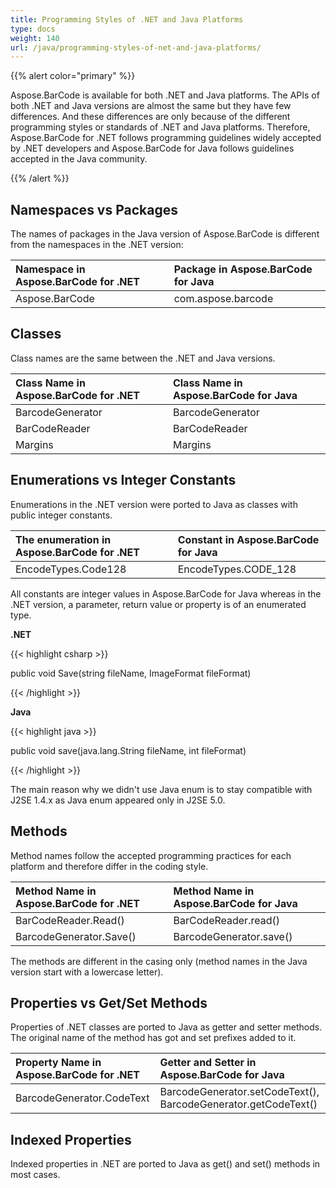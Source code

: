 ```yaml
---
title: Programming Styles of .NET and Java Platforms
type: docs
weight: 140
url: /java/programming-styles-of-net-and-java-platforms/
---
```


{{% alert color="primary" %}} 

Aspose.BarCode is available for both .NET and Java platforms. The APIs of both .NET and Java versions are almost the same but they have few differences. And these differences are only because of the different programming styles or standards of .NET and Java platforms. Therefore, Aspose.BarCode for .NET follows programming guidelines widely accepted by .NET developers and Aspose.BarCode for Java follows guidelines accepted in the Java community.

{{% /alert %}} 
## **Namespaces vs Packages**
The names of packages in the Java version of Aspose.BarCode is different from the namespaces in the .NET version:

|**Namespace in Aspose.BarCode for .NET**|**Package in Aspose.BarCode for Java**|
| :- | :- |
|Aspose.BarCode|com.aspose.barcode|
## **Classes**
Class names are the same between the .NET and Java versions.

|**Class Name in Aspose.BarCode for .NET**|**Class Name in Aspose.BarCode for Java**|
| :- | :- |
|BarcodeGenerator|BarcodeGenerator|
|BarCodeReader|BarCodeReader|
|Margins|Margins|
## **Enumerations vs Integer Constants**
Enumerations in the .NET version were ported to Java as classes with public integer constants.

|**The enumeration in Aspose.BarCode for .NET**|**Constant in Aspose.BarCode for Java**|
| :- | :- |
|EncodeTypes.Code128|EncodeTypes.CODE_128|
All constants are integer values in Aspose.BarCode for Java whereas in the .NET version, a parameter, return value or property is of an enumerated type.

**.NET**

{{< highlight csharp >}}

 public void Save(string fileName, ImageFormat fileFormat)

{{< /highlight >}}

**Java**

{{< highlight java >}}

 public void save(java.lang.String fileName, int fileFormat)

{{< /highlight >}}

The main reason why we didn't use Java enum is to stay compatible with J2SE 1.4.x as Java enum appeared only in J2SE 5.0.
## **Methods**
Method names follow the accepted programming practices for each platform and therefore differ in the coding style.

|**Method Name in Aspose.BarCode for .NET**|**Method Name in Aspose.BarCode for Java**|
| :- | :- |
|BarCodeReader.Read()|BarCodeReader.read()|
|BarcodeGenerator.Save()|BarcodeGenerator.save()|
The methods are different in the casing only (method names in the Java version start with a lowercase letter).
## **Properties vs Get/Set Methods**
Properties of .NET classes are ported to Java as getter and setter methods. The original name of the method has got and set prefixes added to it.

|**Property Name in Aspose.BarCode for .NET**|**Getter and Setter in Aspose.BarCode for Java**|
| :- | :- |
|BarcodeGenerator.CodeText|BarcodeGenerator.setCodeText(), BarcodeGenerator.getCodeText()|
## **Indexed Properties**
Indexed properties in .NET are ported to Java as get() and set() methods in most cases.
